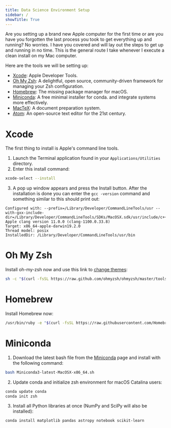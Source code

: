 ```yaml
---
title: Data Science Environment Setup
sidebar: /
showTitle: True
---
```

Are you setting up a brand new Apple computer for the first time or are you have you forgotten the last process you took to get everything up and running? No worries. I have you covered and will lay out the steps to get up and running in no time. This is the general route I take whenever I execute a clean install on my Mac computer.

Here are the tools we will be setting up:
* [Xcode](https://developer.apple.com/xcode/): Apple Developer Tools.
* [Oh My Zsh](https://ohmyz.sh/): A delightful, open source, community-driven framework for managing your Zsh configuration.
* [Homebrew](https://brew.sh/): The missing package manager for macOS.
* [Miniconda](https://docs.conda.io/en/latest/miniconda.html): A free minimal installer for conda.
and integrate systems more effectively.
* [MacTeX](https://tug.org/mactex/): A document preparation system.
* [Atom](https://atom.io/): An open-source text editor for the 21st century.

# Xcode
The first thing to install is Apple's command line tools.
1. Launch the Terminal application found in your `Applications/Utilities` directory.
2. Enter this install command:
```bash
xcode-select --install
```
3. A pop up window appears and press the Install button. After the installation is done you can enter the `gcc -version` command and something similar to this should print out:
```
Configured with: --prefix=/Library/Developer/CommandLineTools/usr --with-gxx-include-dir=/Library/Developer/CommandLineTools/SDKs/MacOSX.sdk/usr/include/c++/4.2.1
Apple clang version 11.0.0 (clang-1100.0.33.8)
Target: x86_64-apple-darwin19.2.0
Thread model: posix
InstalledDir: /Library/Developer/CommandLineTools/usr/bin
```

# Oh My Zsh
Install oh-my-zsh now and use this link to [change themes](https://github.com/ohmyzsh/ohmyzsh/wiki/Themes):
```bash
sh -c "$(curl -fsSL https://raw.github.com/ohmyzsh/ohmyzsh/master/tools/install.sh)"
```

# Homebrew
Install Homebrew now:
```bash
/usr/bin/ruby -e "$(curl -fsSL https://raw.githubusercontent.com/Homebrew/install/master/install)"
```

# Miniconda
1. Download the latest bash file from the [Miniconda](https://docs.conda.io/en/latest/miniconda.html) page and install with the following command:
```bash
bash Miniconda3-latest-MacOSX-x86_64.sh
```
2. Update conda and initialize zsh environment for macOS Catalina users:
```bash
conda update conda
conda init zsh
```
3. Install all Python libraries at once (NumPy and SciPy will also be installed):
```bash
conda install matplotlib pandas astropy notebook scikit-learn
```
